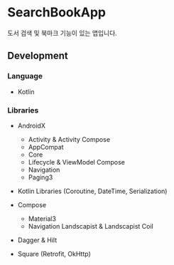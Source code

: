 # SearchBookApp
도서 검색 및 북마크 기능이 있는 앱입니다.

## Development
### Language
- Kotlin
### Libraries
- AndroidX

  - Activity & Activity Compose
  - AppCompat
  - Core
  - Lifecycle & ViewModel Compose
  - Navigation
  - Paging3
- Kotlin Libraries (Coroutine, DateTime, Serialization)

- Compose
  - Material3
  - Navigation
Landscapist & Landscapist Coil

- Dagger & Hilt

- Square (Retrofit, OkHttp)

